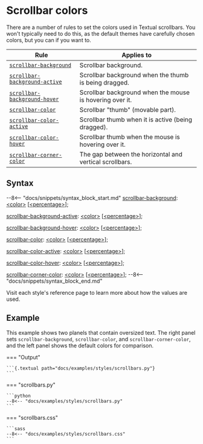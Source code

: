 # Scrollbar colors

There are a number of rules to set the colors used in Textual scrollbars.
You won't typically need to do this, as the default themes have carefully chosen colors, but you can if you want to.

| Rule                                                              | Applies to                                               |
|-------------------------------------------------------------------|----------------------------------------------------------|
| [`scrollbar-background`](./scrollbar_background.md)               | Scrollbar background.                                    |
| [`scrollbar-background-active`](./scrollbar_background_active.md) | Scrollbar background when the thumb is being dragged.    |
| [`scrollbar-background-hover`](./scrollbar_background_hover.md)   | Scrollbar background when the mouse is hovering over it. |
| [`scrollbar-color`](./scrollbar_color.md)                         | Scrollbar "thumb" (movable part).                        |
| [`scrollbar-color-active`](./scrollbar_color_active.md)           | Scrollbar thumb when it is active (being dragged).       |
| [`scrollbar-color-hover`](./scrollbar_color_hover.md)             | Scrollbar thumb when the mouse is hovering over it.      |
| [`scrollbar-corner-color`](./scrollbar_corner_color.md)           | The gap between the horizontal and vertical scrollbars.  |

## Syntax

--8<-- "docs/snippets/syntax_block_start.md"
<a href="./scrollbar_background">scrollbar-background</a>: <a href="../../css_types/color">&lt;color&gt;</a> [<a href="../../css_types/percentage">&lt;percentage&gt;</a>];

<a href="./scrollbar_background_active">scrollbar-background-active</a>: <a href="../../css_types/color">&lt;color&gt;</a> [<a href="../../css_types/percentage">&lt;percentage&gt;</a>];

<a href="./scrollbar_background_hover">scrollbar-background-hover</a>: <a href="../../css_types/color">&lt;color&gt;</a> [<a href="../../css_types/percentage">&lt;percentage&gt;</a>];

<a href="./scrollbar_color">scrollbar-color</a>: <a href="../../css_types/color">&lt;color&gt;</a> [<a href="../../css_types/percentage">&lt;percentage&gt;</a>];

<a href="./scrollbar_color_active">scrollbar-color-active</a>: <a href="../../css_types/color">&lt;color&gt;</a> [<a href="../../css_types/percentage">&lt;percentage&gt;</a>];

<a href="./scrollbar_color_hover">scrollbar-color-hover</a>: <a href="../../css_types/color">&lt;color&gt;</a> [<a href="../../css_types/percentage">&lt;percentage&gt;</a>];

<a href="./scrollbar_corner_color">scrollbar-corner-color</a>: <a href="../../css_types/color">&lt;color&gt;</a> [<a href="../../css_types/percentage">&lt;percentage&gt;</a>];
--8<-- "docs/snippets/syntax_block_end.md"

Visit each style's reference page to learn more about how the values are used.

## Example

This example shows two planels that contain oversized text.
The right panel sets `scrollbar-background`, `scrollbar-color`, and `scrollbar-corner-color`, and the left panel shows the default colors for comparison.

=== "Output"

    ```{.textual path="docs/examples/styles/scrollbars.py"}
    ```

=== "scrollbars.py"

    ```python
    --8<-- "docs/examples/styles/scrollbars.py"
    ```

=== "scrollbars.css"

    ```sass
    --8<-- "docs/examples/styles/scrollbars.css"
    ```
